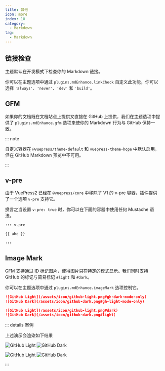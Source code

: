 ```yaml
---
title: 其他
icon: more
index: 18
category:
  - Markdown
tag:
  - Markdown
---
```


## 链接检查

主题默认在开发模式下检查你的 Markdown 链接。

你可以在主题选项中通过 `plugins.mdEnhance.linkCheck` 自定义此功能，你可以选择 `'always'`、`'never'`、`'dev'` 和 `'build'`。

## GFM

如果你的文档既在文档站点上提供又直接在 GitHub 上提供，我们在主题选项中提供了 `plugins.mdEnhance.gfm` 选项来使你的 Markdown 行为与 GitHub 保持一致。

::: note

自定义容器在 `@vuepress/theme-default` 和 `vuepress-theme-hope` 中默认启用，但在 GitHub Markdown 预览中不可用。

:::

## v-pre

由于 VuePress2 已经在 `@vuepress/core` 中移除了 V1 的 v-pre 容器，插件提供了一个选项 `v-pre` 支持它。

换言之当设置 `v-pre: true` 时，你可以在下面的容器中使用任何 Mustache 语法。

```md
::: v-pre

{{ abc }}

:::
```

## Image Mark

GFM 支持通过 ID 标记图片，使得图片只在特定的模式显示。我们同时支持 GitHub 的标记与简易标记 `#light` 和 `#dark`。

你可以在主题选项中通过 `plugins.mdEnhance.imageMark` 选项控制它。

```md
![GitHub Light](/assets/icon/github-light.png#gh-dark-mode-only)
![GitHub Dark](/assets/icon/github-dark.png#gh-light-mode-only)

![GitHub Light](/assets/icon/github-light.png#dark)
![GitHub Dark](/assets/icon/github-dark.png#light)
```

::: details 案例

上述演示会渲染如下结果

![GitHub Light](/assets/icon/github-light.png#gh-dark-mode-only)
![GitHub Dark](/assets/icon/github-dark.png#gh-light-mode-only)

![GitHub Light](/assets/icon/github-light.png#dark)
![GitHub Dark](/assets/icon/github-dark.png#light)

:::
